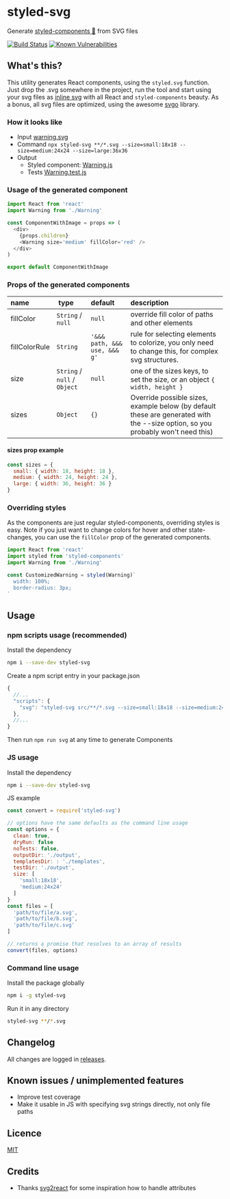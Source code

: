 # styled-svg
Generate [styled-components 💅](https://www.styled-components.com/) from SVG files  
  
[![Build Status](https://travis-ci.org/Scout24-CH/styled-svg.svg?branch=master)](https://travis-ci.org/Scout24-CH/styled-svg)
[![Known Vulnerabilities](https://snyk.io/test/github/scout24-ch/styled-svg/badge.svg)](https://snyk.io/test/github/scout24-ch/styled-svg)

## What's this?
This utility generates React components, using the `styled.svg` function. Just drop the .svg somewhere in the project, run the tool and start using your svg files as [inline svg](http://caniuse.com/#feat=svg-html5) with all React and `styled-components` beauty. As a bonus, all svg files are optimized, using the awesome [svgo](https://github.com/svg/svgo) library.

### How it looks like

- Input [warning.svg](./src/test-images/warning.svg)
- Command `npx styled-svg **/*.svg --size=small:18x18 --size=medium:24x24 --size=large:36x36`
- Output
  - Styled component: [Warning.js](./src/test-images/Warning.js)
  - Tests [Warning.test.js](./src/test-images/Warning.js)

### Usage of the generated component
```js
import React from 'react'
import Warning from './Warning'

const ComponentWithImage = props => (
  <div>
    {props.children}
    <Warning size='medium' fillColor='red' />
  </div>
)

export default ComponentWithImage
```

### Props of the generated components
name | type | default | description
:--- | :--- | :--- | :---
fillColor | `String` / `null` | `null` | override fill color of paths and other elements
fillColorRule | `String` | `'&&& path, &&& use, &&& g'` | rule for selecting elements to colorize, you only need to change this, for complex svg structures.
size | `String` / `null` / `Object` | `null` | one of the sizes keys, to set the size, or an object `{ width, height }`
sizes | `Object` | `{}` | Override  possible sizes, example below (by default these are generated with the --size option, so you probably won't need this) 

#### sizes prop example
```js
const sizes = {
  small: { width: 18, height: 18 },
  medium: { width: 24, height: 24 },
  large: { width: 36, height: 36 }
}
```

### Overriding styles
As the components are just regular styled-components, overriding styles is easy. Note if you just want to change colors for hover and other state-changes, you can use the `fillColor` prop of the generated components.
```js
import React from 'react'
import styled from 'styled-components'
import Warning from './Warning'

const CustomizedWarning = styled(Warning)`
  width: 100%;
  border-radius: 3px;
`
```

## Usage
### npm scripts usage (recommended)

Install the dependency
```bash
npm i --save-dev styled-svg
```

Create a npm script entry in your package.json
```js
{
  //...
  "scripts": {
    "svg": "styled-svg src/**/*.svg --size=small:18x18 --size=medium:24x24"
  },
  //...
}
```
Then run `npm run svg` at any time to generate Components

### JS usage
Install the dependency
```bash
npm i --save-dev styled-svg
```

JS example
```js
const convert = require('styled-svg')

// options have the same defaults as the command line usage
const options = {
  clean: true,
  dryRun: false
  noTests: false,
  outputDir: './output',
  templatesDir: : './templates',
  testDir: './output',
  size: [
    'small:18x18',
    'medium:24x24'
  ]
}
const files = [
  'path/to/file/a.svg',
  'path/to/file/b.svg',
  'path/to/file/c.svg'
]

// returns a promise that resolves to an array of results
convert(files, options)
```

### Command line usage
Install the package globally
```bash
npm i -g styled-svg
```

Run it in any directory
```bash
styled-svg **/*.svg
```

## Changelog
All changes are logged in [releases](https://github.com/Scout24-CH/styled-svg/releases).


## Known issues / unimplemented features
- Improve test coverage
- Make it usable in JS with specifying svg strings directly, not only file paths

## Licence 
[MIT](LICENSE.md)

## Credits
- Thanks [svg2react](https://www.npmjs.com/package/svg2react) for some inspiration how to handle
attributes
